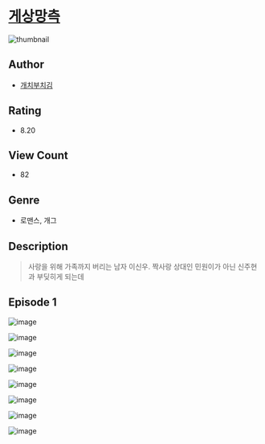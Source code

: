 # [게상망측](https://comic.naver.com/challenge/list?titleId=810572)
![thumbnail](https://image-comic.pstatic.net/user_contents_data/challenge_comic/2023/05/24/366883/upload_3703477560650379569_480x623.jpeg)

## Author
- [개치부치김](https://comic.naver.com/artistTitle?id=366883)

## Rating
- 8.20

## View Count
- 82

## Genre
- 로맨스, 개그

## Description
> 사랑을 위해 가족까지 버리는 남자 이신우. 짝사랑 상대인 민원이가 아닌 신주현과 부딪히게 되는데


## Episode 1
![image](https://image-comic.pstatic.net/user_contents_data/challenge_comic/2023/05/24/366883/upload_7076338317572322661.jpeg)

![image](https://image-comic.pstatic.net/user_contents_data/challenge_comic/2023/05/24/366883/upload_3919879238835135075.jpeg)

![image](https://image-comic.pstatic.net/user_contents_data/challenge_comic/2023/05/24/366883/upload_3835151967984955701.jpeg)

![image](https://image-comic.pstatic.net/user_contents_data/challenge_comic/2023/05/24/366883/upload_3616444794369357924.jpeg)

![image](https://image-comic.pstatic.net/user_contents_data/challenge_comic/2023/05/24/366883/upload_3619030867914471781.jpeg)

![image](https://image-comic.pstatic.net/user_contents_data/challenge_comic/2023/05/24/366883/upload_3762816193173927987.jpeg)

![image](https://image-comic.pstatic.net/user_contents_data/challenge_comic/2023/05/24/366883/upload_7293127904251293747.jpeg)

![image](https://image-comic.pstatic.net/user_contents_data/challenge_comic/2023/05/24/366883/upload_7233963411258106425.jpeg)
